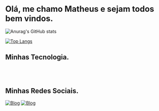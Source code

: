 <h1 style="font-size: 25px;">Olá, me chamo Matheus e sejam todos bem vindos.</h1>

![Anurag's GitHub stats](https://github-readme-stats.vercel.app/api?username=matheusales1&show_icons=true&theme=dracula)


[![Top Langs](https://github-readme-stats.vercel.app/api/top-langs/?username=matheusales1&layout=compact)](https://github.com/anuraghazra/github-readme-stats)

## Minhas Tecnologia.


<div style="display:inline_block" ><br/>
    <img src="https://img.shields.io/badge/HTML5-E34F26?style=for-the-badge&logo=html5&logoColor=white" alt="">
    <img src="https://img.shields.io/badge/CSS3-1572B6?style=for-the-badge&logo=css3&logoColor=white" alt="">
    <img src="https://img.shields.io/badge/JavaScript-F7DF1E?style=for-the-badge&logo=javascript&logoColor=black" alt="">
    <img src="https://img.shields.io/badge/React-20232A?style=for-the-badge&logo=react&logoColor=61DAFB" alt="">
    <img src="https://img.shields.io/badge/PHP-777BB4?style=for-the-badge&logo=php&logoColor=white" alt="">
        
</div>



## Minhas Redes Sociais.

[![Blog](https://img.shields.io/badge/Instagram-E4405F?style=for-the-badge&logo=instagram&logoColor=white)](https://www.instagram.com/matdesales/)
[![Blog](https://img.shields.io/badge/LinkedIn-0077B5?style=for-the-badge&logo=linkedin&logoColor=white)](https://https://www.linkedin.com/in/matheussalesbr/)


